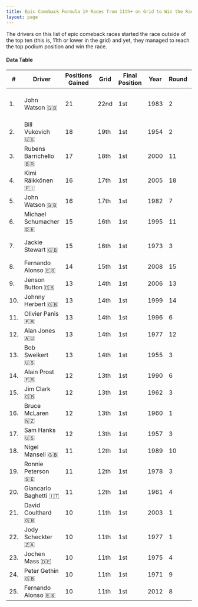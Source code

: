 ```yaml
---
title: Epic Comeback Formula 1® Races from 11th+ on Grid to Win the Race
layout: page
---
```


<canvas id="chart" width="400" height="180"></canvas>
<script>
var data = {
    "datasets": [
        {
            "backgroundColor": "#f3a935",
            "borderColor": "#f68639",
            "borderWidth": 1,
            "data": [
                21.0,
                18.0,
                17.0,
                16.0,
                16.0,
                15.0,
                15.0,
                14.0,
                13.0,
                13.0,
                13.0,
                13.0,
                13.0,
                12.0,
                12.0,
                12.0,
                12.0,
                11.0,
                11.0,
                11.0,
                10.0,
                10.0,
                10.0,
                10.0,
                10.0
            ],
            "label": "Positions Gained"
        }
    ],
    "labels": [
        "John Watson 🇬🇧",
        "Bill Vukovich 🇺🇸",
        "Rubens Barrichello 🇧🇷",
        "Kimi Räikkönen 🇫🇮",
        "John Watson 🇬🇧",
        "Michael Schumacher 🇩🇪",
        "Jackie Stewart 🇬🇧",
        "Fernando Alonso 🇪🇸",
        "Jenson Button 🇬🇧",
        "Johnny Herbert 🇬🇧",
        "Olivier Panis 🇫🇷",
        "Alan Jones 🇦🇺",
        "Bob Sweikert 🇺🇸",
        "Alain Prost 🇫🇷",
        "Jim Clark 🇬🇧",
        "Bruce McLaren 🇳🇿",
        "Sam Hanks 🇺🇸",
        "Nigel Mansell 🇬🇧",
        "Ronnie Peterson 🇸🇪",
        "Giancarlo Baghetti 🇮🇹",
        "David Coulthard 🇬🇧",
        "Jody Scheckter 🇿🇦",
        "Jochen Mass 🇩🇪",
        "Peter Gethin 🇬🇧",
        "Fernando Alonso 🇪🇸"
    ]
};
var options = {
  legend: {
    display: false
  },
  scales: {
    xAxes: [{
      ticks: {
        beginAtZero: true,
        maxRotation: 180,
        display: window.innerWidth > 800
      }
    }],
    yAxes: [{
      ticks: {
        beginAtZero: true
      }
    }]
  },
  onResize: function(chart, size) {
    chart.options.scales.xAxes[0].ticks.display = size.width > 800;
  }
};
new Chart("chart", {
    data: data,
    type: 'bar',
    options: options
});
</script>

The drivers on this list of epic comeback races started the race outside of the top ten (this is, 11th or lower in the grid) and yet, they managed to reach the top podium position and win the race.

#### Data Table

| # | Driver | Positions Gained | Grid | Final Position | Year | Round | Race |
|--|--|--|--|--|--|--|--|
| 1. | John Watson 🇬🇧 | 21 | 22nd | 1st | 1983 | 2 | United States Grand Prix West |
| 2. | Bill Vukovich 🇺🇸 | 18 | 19th | 1st | 1954 | 2 | Indianapolis 500 |
| 3. | Rubens Barrichello 🇧🇷 | 17 | 18th | 1st | 2000 | 11 | German Grand Prix |
| 4. | Kimi Räikkönen 🇫🇮 | 16 | 17th | 1st | 2005 | 18 | Japanese Grand Prix |
| 5. | John Watson 🇬🇧 | 16 | 17th | 1st | 1982 | 7 | Detroit Grand Prix |
| 6. | Michael Schumacher 🇩🇪 | 15 | 16th | 1st | 1995 | 11 | Belgian Grand Prix |
| 7. | Jackie Stewart 🇬🇧 | 15 | 16th | 1st | 1973 | 3 | South African Grand Prix |
| 8. | Fernando Alonso 🇪🇸 | 14 | 15th | 1st | 2008 | 15 | Singapore Grand Prix |
| 9. | Jenson Button 🇬🇧 | 13 | 14th | 1st | 2006 | 13 | Hungarian Grand Prix |
| 10. | Johnny Herbert 🇬🇧 | 13 | 14th | 1st | 1999 | 14 | European Grand Prix |
| 11. | Olivier Panis 🇫🇷 | 13 | 14th | 1st | 1996 | 6 | Monaco Grand Prix |
| 12. | Alan Jones 🇦🇺 | 13 | 14th | 1st | 1977 | 12 | Austrian Grand Prix |
| 13. | Bob Sweikert 🇺🇸 | 13 | 14th | 1st | 1955 | 3 | Indianapolis 500 |
| 14. | Alain Prost 🇫🇷 | 12 | 13th | 1st | 1990 | 6 | Mexican Grand Prix |
| 15. | Jim Clark 🇬🇧 | 12 | 13th | 1st | 1962 | 3 | Belgian Grand Prix |
| 16. | Bruce McLaren 🇳🇿 | 12 | 13th | 1st | 1960 | 1 | Argentine Grand Prix |
| 17. | Sam Hanks 🇺🇸 | 12 | 13th | 1st | 1957 | 3 | Indianapolis 500 |
| 18. | Nigel Mansell 🇬🇧 | 11 | 12th | 1st | 1989 | 10 | Hungarian Grand Prix |
| 19. | Ronnie Peterson 🇸🇪 | 11 | 12th | 1st | 1978 | 3 | South African Grand Prix |
| 20. | Giancarlo Baghetti 🇮🇹 | 11 | 12th | 1st | 1961 | 4 | French Grand Prix |
| 21. | David Coulthard 🇬🇧 | 10 | 11th | 1st | 2003 | 1 | Australian Grand Prix |
| 22. | Jody Scheckter 🇿🇦 | 10 | 11th | 1st | 1977 | 1 | Argentine Grand Prix |
| 23. | Jochen Mass 🇩🇪 | 10 | 11th | 1st | 1975 | 4 | Spanish Grand Prix |
| 24. | Peter Gethin 🇬🇧 | 10 | 11th | 1st | 1971 | 9 | Italian Grand Prix |
| 25. | Fernando Alonso 🇪🇸 | 10 | 11th | 1st | 2012 | 8 | European Grand Prix |
